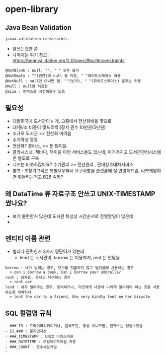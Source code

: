 # open-library


## Java Bean Validation
```text
javax.validation.constraints.
```
- 잘쓰는것만 씀
- 나머지는 여기 참고 : https://beanvalidation.org/2.0/spec/#builtinconstraints
```text
@NotBlank : null, "", " " 모두 불가
@NotEmpty : ""(빈칸)과 null 을 막음, " "화이트스페이스 허용
@NotNull : null만 아니면 됨. ""(빈거), " "(화이트스페이스) 문자는 허용
@Null : null만 허용함
@Size : 민맥스를 지정해줄수 있음
```

## 필요성
- 대한민국에 도서관이 x 개, 그중에서 전산화비율 몇프로
- 대/중/소 비중이 몇프로씩 (장서 권수 10만권/5만권)
- 소규모 도서관 >> 전산화 어려움
- 수기작성 등등 
- 전산화? 콜라스, >> 돈 많이듬
- 콜라시스넷, 책바다, 책이음 이런 서비스들도 있는데, 이거가지고 도서관관리시스템은 별도로 구축
- 니즈는 비슷하잖아요? 수기관리 >> 전산관리 , 관내상호대차서비스. 
- 발표 : 초창기고객은 특별대우해서 요구사항을 플랫폼에 잘 반영해드림, 나쁘게말하면 휘둘리는거고 B2B 숙명?


## 왜 DataTime 류 자료구조 안쓰고 UNIX-TIMESTAMP 썼나요?
- 보기 불편한거 많은데 도서관 특성상 시간순서로 정렬할일이 많은데
- 

## 엔티티 이름 관련
- 빌리다 관련한거 3가지 영단어가 있는데
  - lend 는 도서관이, borrow 는 이용자가, rent 는 안맞음
```text
borrow : 내가 빌리는 경우, 댓가를 지불하지 않고 빌려쓸때 사용하는 경우
  > can i borrow a book, Can I borrow your umbrella?
rent : 임차료, 돈내고 대여하는 경우
  > rent car
lend : 내가 빌려주는 경우. 증여하거나, 타인에게 나중에 나에게 돌려줘야 하는 것을 사용하도록 허락하다
  > lent the car to a friend, She very kindly lent me her bicycle
```

## SQL 컬럼명 규칙
```text
- ###_ID : 프라이머리키이거나, 검색조건, 항상 유니크함, 인덱스는 없을수있음
- IS_### : 불리언저장
- ###_TIMESTAMP : UNIX 타임스테프
- ###_DATETIME : 로컬데이트타임 저장
- ###_COUNT : 횟수세는거임
- 

```
